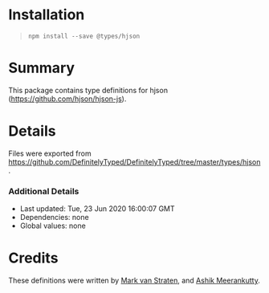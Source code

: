 # Installation
> `npm install --save @types/hjson`

# Summary
This package contains type definitions for hjson (https://github.com/hjson/hjson-js).

# Details
Files were exported from https://github.com/DefinitelyTyped/DefinitelyTyped/tree/master/types/hjson.

### Additional Details
 * Last updated: Tue, 23 Jun 2020 16:00:07 GMT
 * Dependencies: none
 * Global values: none

# Credits
These definitions were written by [Mark van Straten](https://github.com/crunchie84), and [Ashik Meerankutty](https://github.com/ashikmeerankutty).
